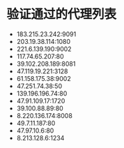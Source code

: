 # 验证通过的代理列表

 - 183.215.23.242:9091
 - 203.19.38.114:1080
 - 221.6.139.190:9002
 - 117.74.65.207:80
 - 39.102.208.189:8081
 - 47.119.19.221:3128
 - 61.158.175.38:9002
 - 47.251.74.38:50
 - 139.196.196.74:80
 - 47.91.109.17:1720
 - 39.100.88.89:80
 - 8.220.136.174:8008
 - 49.7.11.187:80
 - 47.97.10.6:80
 - 8.213.128.6:1234
